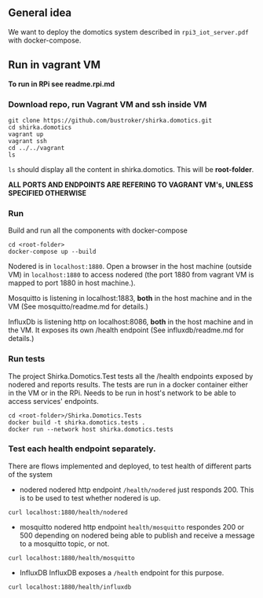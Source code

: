 ## General idea
We want to deploy the domotics system described in `rpi3_iot_server.pdf` with docker-compose.

## Run in vagrant VM
**To run in RPi see readme.rpi.md**

### Download repo, run Vagrant VM and ssh inside VM
```
git clone https://github.com/bustroker/shirka.domotics.git
cd shirka.domotics
vagrant up
vagrant ssh
cd ../../vagrant
ls
```
`ls` should display all the content in shirka.domotics. This will be **root-folder**.

**ALL PORTS AND ENDPOINTS ARE REFERING TO VAGRANT VM's, UNLESS SPECIFIED OTHERWISE**

### Run
Build and run all the components with docker-compose
```
cd <root-folder>
docker-compose up --build
```

Nodered is in `localhost:1880`. Open a browser in the host machine (outside VM) in `localhost:1880` to access nodered (the port 1880 from vagrant VM is mapped to port 1880 in host machine.).

Mosquitto is listening in localhost:1883, **both** in the host machine and in the VM (See mosquitto/readme.md for details.)

InfluxDb is listening http on localhost:8086,  **both** in the host machine and in the VM. It exposes its own /health endpoint (See influxdb/readme.md for details.)

### Run tests
The project Shirka.Domotics.Test tests all the /health endpoints exposed by nodered and reports results.
The tests are run in a docker container either in the VM or in the RPi. Needs to be run in host's network to be able to access services' endpoints.
```console 
cd <root-folder>/Shirka.Domotics.Tests
docker build -t shirka.domotics.tests .
docker run --network host shirka.domotics.tests
```

### Test each health endpoint separately.
There are flows implemented and deployed, to test health of different parts of the system
- nodered
nodered http endpoint `/health/nodered` just responds 200. This is to be used to test whether nodered is up.
```
curl localhost:1880/health/nodered
```

- mosquitto
nodered http endpoint `health/mosquitto` respondes 200 or 500 depending on nodered being able to publish and receive a message to a mosquitto topic, or not.
```
curl localhost:1880/health/mosquitto
```

- InfluxDB
InfluxDB exposes a `/health` endpoint for this purpose.
```
curl localhost:1880/health/influxdb
```
